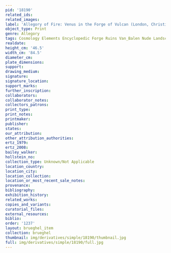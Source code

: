 ```yaml
---
pid: '18190'
related_ids: 
related_images: 
label: 'Allegory of Fire: Venus in the Forge of Vulcan (London, Christie&apos;s, 1999)'
object_type: Print
genre: Allegory
tags: Cosmology Elements Encyclopedic Forge Ruins Van_Balen Nude Landscape Armor
realdate: 
height_cm: '46.5'
width_cm: '84.5'
diameter_cm: 
plate_dimensions: 
support: 
drawing_medium: 
signature: 
signature_location: 
support_marks: 
further_inscription: 
collaborators: 
collaborator_notes: 
collectors_patrons: 
print_type: 
print_notes: 
printmaker: 
publisher: 
states: 
our_attribution: 
other_attribution_authorities: 
ertz_1979: 
ertz_2008: 
bailey_walker: 
hollstein_no: 
collection_type: Unknown/Not Applicable
location_country: 
location_city: 
location_collection: 
location_or_most_recent_sale_notes: 
provenance: 
bibliography: 
exhibition_history: 
related_works: 
copies_and_variants: 
curatorial_files: 
external_resources: 
biblio: 
order: '1237'
layout: brueghel_item
collection: brueghel
thumbnail: img/derivatives/simple/18190/thumbnail.jpg
full: img/derivatives/simple/18190/full.jpg
---
```

